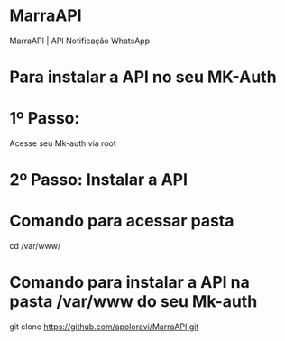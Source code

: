 # MarraAPI
MarraAPI | API Notificação WhatsApp

# Para instalar a API no seu MK-Auth

# 1º Passo:
Acesse seu Mk-auth via root

# 2º Passo: Instalar a API

# Comando para acessar pasta

cd /var/www/
# Comando para instalar a API na pasta /var/www do seu Mk-auth

git clone https://github.com/apoloravi/MarraAPI.git
